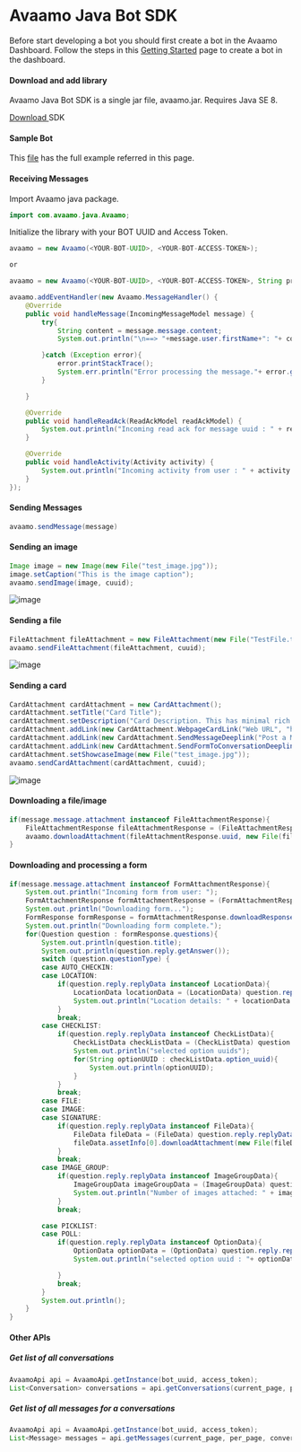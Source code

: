 # Avaamo Java Bot SDK

Before start developing a bot you should first create a bot in the Avaamo Dashboard.
Follow the steps in this [Getting Started](https://github.com/avaamo/java/wiki) page to create a bot in the dashboard.

#### Download and add library
Avaamo Java Bot SDK is a single jar file, avaamo.jar. Requires Java SE 8.

[ Download ](https://github.com/avaamo/java/blob/master/avaamo.jar?raw=true) SDK

#### Sample Bot

This [file](https://github.com/avaamo/java/blob/master/SampleBot.java?raw=true) has the full example referred in this page.

#### Receiving Messages

Import Avaamo java package.
```java
import com.avaamo.java.Avaamo;

```
Initialize the library with your BOT UUID and Access Token.

```java
avaamo = new Avaamo(<YOUR-BOT-UUID>, <YOUR-BOT-ACCESS-TOKEN>);

or

avaamo = new Avaamo(<YOUR-BOT-UUID>, <YOUR-BOT-ACCESS-TOKEN>, String proxyUsername, String proxyPassword, String proxyURI)

avaamo.addEventHandler(new Avaamo.MessageHandler() {
	@Override
	public void handleMessage(IncomingMessageModel message) {
		try{
			String content = message.message.content;
			System.out.println("\n==> "+message.user.firstName+": "+ content);					

		}catch (Exception error){
			error.printStackTrace();
			System.err.println("Error processing the message."+ error.getMessage());
		}

	}

	@Override
	public void handleReadAck(ReadAckModel readAckModel) {
		System.out.println("Incoming read ack for message uuid : " + readAckModel.read_ack.message_uuid );
	}

	@Override
	public void handleActivity(Activity activity) {
		System.out.println("Incoming activity from user : " + activity.user.firstName + " " + activity.user.lastName );
	}
});

```
#### Sending Messages

```java
avaamo.sendMessage(message)
```

#### Sending an image

```java
Image image = new Image(new File("test_image.jpg"));
image.setCaption("This is the image caption");
avaamo.sendImage(image, cuuid);
```
![image](screenshots/image.png)

#### Sending a file

```java
FileAttachment fileAttachment = new FileAttachment(new File("TestFile.txt"));
avaamo.sendFileAttachment(fileAttachment, cuuid);
```
![image](screenshots/file.png)

#### Sending a card

```java
CardAttachment cardAttachment = new CardAttachment();
cardAttachment.setTitle("Card Title");
cardAttachment.setDescription("Card Description. This has minimal rich text capabilities as well. For example <b>Bold</b> <i>Italics</i>");
cardAttachment.addLink(new CardAttachment.WebpageCardLink("Web URL", "http://www.avaamo.com"));
cardAttachment.addLink(new CardAttachment.SendMessageDeeplink("Post a Message", "Sample Action"));
cardAttachment.addLink(new CardAttachment.SendFormToConversationDeeplink("Open a Form", "63c906c3-553e-9680-c273-28d1e54da050", "Say Yes", null));
cardAttachment.setShowcaseImage(new File("test_image.jpg"));
avaamo.sendCardAttachment(cardAttachment, cuuid);
```
![image](screenshots/card.png)

#### Downloading a file/image

```java
if(message.message.attachment instanceof FileAttachmentResponse){
	FileAttachmentResponse fileAttachmentResponse = (FileAttachmentResponse)message.message.attachment;
	avaamo.downloadAttachment(fileAttachmentResponse.uuid, new File(fileAttachmentResponse.name));
}
```

#### Downloading and processing a form

```java
if(message.message.attachment instanceof FormAttachmentResponse){
	System.out.println("Incoming form from user: ");
	FormAttachmentResponse formAttachmentResponse = (FormAttachmentResponse) message.message.attachment;
	System.out.println("Downloading form...");
	FormResponse formResponse = formAttachmentResponse.downloadResponse();
	System.out.println("Downloading form complete.");
	for(Question question : formResponse.questions){
		System.out.println(question.title);
		System.out.println(question.reply.getAnswer());
		switch (question.questionType) {
		case AUTO_CHECKIN:
		case LOCATION:
			if(question.reply.replyData instanceof LocationData){
				LocationData locationData = (LocationData) question.reply.replyData;
				System.out.println("Location details: " + locationData.lat + " :: " + locationData.lng);
			}
			break;
		case CHECKLIST:
			if(question.reply.replyData instanceof CheckListData){
				CheckListData checkListData = (CheckListData) question.reply.replyData;
				System.out.println("selected option uuids");
				for(String optionUUID : checkListData.option_uuid){
					System.out.println(optionUUID);
				}
			}
			break;
		case FILE:
		case IMAGE:
		case SIGNATURE:
			if(question.reply.replyData instanceof FileData){
				FileData fileData = (FileData) question.reply.replyData;
				fileData.assetInfo[0].downloadAttachment(new File(fileData.assetInfo[0].file_name));
			}
			break;
		case IMAGE_GROUP:
			if(question.reply.replyData instanceof ImageGroupData){
				ImageGroupData imageGroupData = (ImageGroupData) question.reply.replyData;
				System.out.println("Number of images attached: " + imageGroupData.fileNames.length);
			}
			break;

		case PICKLIST:
		case POLL:
			if(question.reply.replyData instanceof OptionData){
				OptionData optionData = (OptionData) question.reply.replyData;
				System.out.println("selected option uuid : "+ optionData.option_uuid);

			}
			break;
		}
		System.out.println();
	}
}

```
#### Other APIs

##### Get list of all conversations

```java
AvaamoApi api = AvaamoApi.getInstance(bot_uuid, access_token);
List<Conversation> conversations = api.getConversations(current_page, per_page);
```

##### Get list of all messages for a conversations
```java
AvaamoApi api = AvaamoApi.getInstance(bot_uuid, access_token);
List<Message> messages = api.getMessages(current_page, per_page, conversation_uuid);
```
